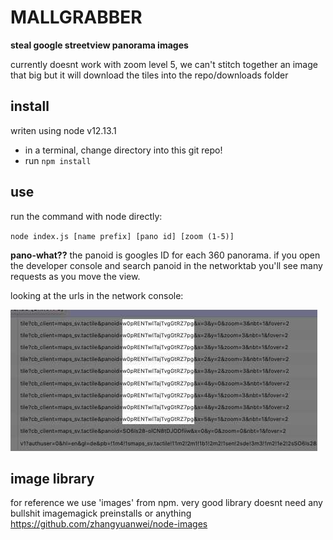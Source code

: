 # MALLGRABBER
__steal google streetview panorama images__

currently doesnt work with zoom level 5, we can't stitch together an image that big but it will download the tiles into the repo/downloads folder

## install
writen using node v12.13.1
- in a terminal, change directory into this git repo!
- run `npm install`

## use
run the command with node directly:

`node index.js [name prefix] [pano id] [zoom (1-5)]`

__pano-what??__
the panoid is googles ID for each 360 panorama. if you open the developer console and search panoid in the networktab you'll see many requests as you move the view.

looking at the urls in the network console:

![](panoid_example.jpg)

## image library
for reference we use 'images' from npm. very good library doesnt need any bullshit imagemagick preinstalls or anything
https://github.com/zhangyuanwei/node-images